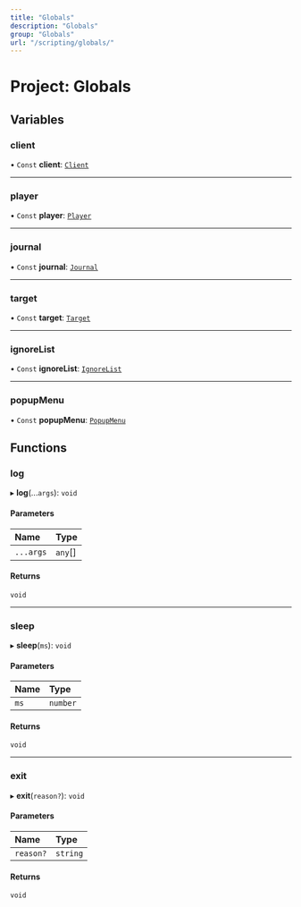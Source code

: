 ```yaml
---
title: "Globals"
description: "Globals"
group: "Globals"
url: "/scripting/globals/"
---
```


# Project: Globals

## Variables

### client

• `Const` **client**: [`Client`](../Client)

___

### player

• `Const` **player**: [`Player`](../Player)

___

### journal

• `Const` **journal**: [`Journal`](../Journal)

___

### target

• `Const` **target**: [`Target`](../Target)

___

### ignoreList

• `Const` **ignoreList**: [`IgnoreList`](../IgnoreList)

___

### popupMenu

• `Const` **popupMenu**: [`PopupMenu`](../PopupMenu)

## Functions

### log

▸ **log**(...`args`): `void`

#### Parameters

| Name | Type |
| :------ | :------ |
| `...args` | `any`[] |

#### Returns

`void`

___

### sleep

▸ **sleep**(`ms`): `void`

#### Parameters

| Name | Type |
| :------ | :------ |
| `ms` | `number` |

#### Returns

`void`

___

### exit

▸ **exit**(`reason?`): `void`

#### Parameters

| Name | Type |
| :------ | :------ |
| `reason?` | `string` |

#### Returns

`void`

